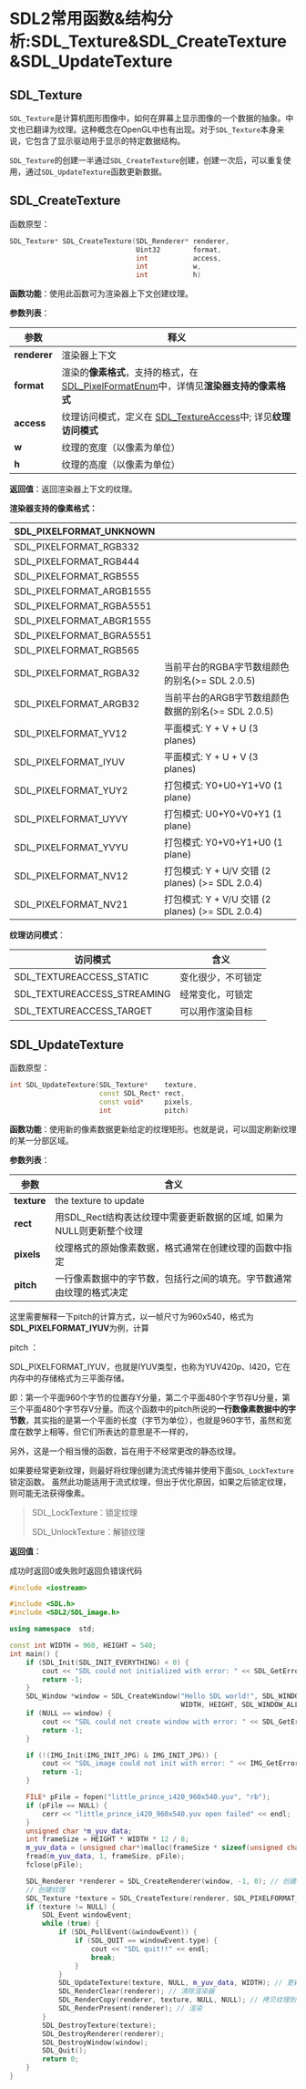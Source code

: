 # SDL2常用函数&结构分析:SDL_Texture&SDL_CreateTexture&SDL_UpdateTexture

## SDL_Texture

`SDL_Texture`是计算机图形图像中，如何在屏幕上显示图像的一个数据的抽象。中文也已翻译为纹理。这种概念在OpenGL中也有出现。对于`SDL_Texture`本身来说，它包含了显示驱动用于显示的特定数据结构。

`SDL_Texture`的创建一半通过`SDL_CreateTexture`创建，创建一次后，可以重复使用，通过`SDL_UpdateTexture`函数更新数据。

## SDL_CreateTexture

函数原型：

```c++
SDL_Texture* SDL_CreateTexture(SDL_Renderer* renderer,
                               Uint32        format,
                               int           access,
                               int           w,
                               int           h)
```

**函数功能**：使用此函数可为渲染器上下文创建纹理。

**参数列表**：

| 参数         | 释义                                                         |
| ------------ | ------------------------------------------------------------ |
| **renderer** | 渲染器上下文                                                 |
| **format**   | 渲染的**像素格式**，支持的格式，在 [SDL_PixelFormatEnum](https://wiki.libsdl.org/SDL_PixelFormatEnum)中，详情见**渲染器支持的像素格式** |
| **access**   | 纹理访问模式，定义在 [SDL_TextureAccess](https://wiki.libsdl.org/SDL_TextureAccess)中; 详见**纹理访问模式** |
| **w**        | 纹理的宽度（以像素为单位）                                   |
| **h**        | 纹理的高度（以像素为单位）                                   |

**返回值**：返回渲染器上下文的纹理。

**渲染器支持的像素格式：**

| SDL_PIXELFORMAT_UNKNOWN  |                                                    |
| ------------------------ | -------------------------------------------------- |
| SDL_PIXELFORMAT_RGB332   |                                                    |
| SDL_PIXELFORMAT_RGB444   |                                                    |
| SDL_PIXELFORMAT_RGB555   |                                                    |
| SDL_PIXELFORMAT_ARGB1555 |                                                    |
| SDL_PIXELFORMAT_RGBA5551 |                                                    |
| SDL_PIXELFORMAT_ABGR1555 |                                                    |
| SDL_PIXELFORMAT_BGRA5551 |                                                    |
| SDL_PIXELFORMAT_RGB565   |                                                    |
| SDL_PIXELFORMAT_RGBA32   | 当前平台的RGBA字节数组颜色的别名(>= SDL 2.0.5)     |
| SDL_PIXELFORMAT_ARGB32   | 当前平台的ARGB字节数组颜色数据的别名(>= SDL 2.0.5) |
| SDL_PIXELFORMAT_YV12     | 平面模式: Y + V + U (3 planes)                     |
| SDL_PIXELFORMAT_IYUV     | 平面模式: Y + U + V (3 planes)                     |
| SDL_PIXELFORMAT_YUY2     | 打包模式: Y0+U0+Y1+V0 (1 plane)                    |
| SDL_PIXELFORMAT_UYVY     | 打包模式: U0+Y0+V0+Y1 (1 plane)                    |
| SDL_PIXELFORMAT_YVYU     | 打包模式: Y0+V0+Y1+U0 (1 plane)                    |
| SDL_PIXELFORMAT_NV12     | 打包模式: Y + U/V 交错 (2 planes) (>= SDL 2.0.4)   |
| SDL_PIXELFORMAT_NV21     | 打包模式: Y + V/U 交错 (2 planes) (>= SDL 2.0.4)   |

**纹理访问模式**：

| 访问模式                    | 含义               |
| --------------------------- | ------------------ |
| SDL_TEXTUREACCESS_STATIC    | 变化很少，不可锁定 |
| SDL_TEXTUREACCESS_STREAMING | 经常变化，可锁定   |
| SDL_TEXTUREACCESS_TARGET    | 可以用作渲染目标   |

## SDL_UpdateTexture

函数原型：

```c++
int SDL_UpdateTexture(SDL_Texture*    texture,
                      const SDL_Rect* rect,
                      const void*     pixels,
                      int             pitch)
```

**函数功能**：使用新的像素数据更新给定的纹理矩形。也就是说，可以固定刷新纹理的某一分部区域。

**参数列表**：

| 参数        | 含义                                                         |
| ----------- | ------------------------------------------------------------ |
| **texture** | the texture to update                                        |
| **rect**    | 用SDL_Rect结构表达纹理中需要更新数据的区域, 如果为NULL则更新整个纹理 |
| **pixels**  | 纹理格式的原始像素数据，格式通常在创建纹理的函数中指定       |
| **pitch**   | 一行像素数据中的字节数，包括行之间的填充。字节数通常由纹理的格式决定 |

这里需要解释一下pitch的计算方式，以一帧尺寸为960x540，格式为**SDL_PIXELFORMAT_IYUV**为例，计算

pitch ：

SDL_PIXELFORMAT_IYUV，也就是IYUV类型，也称为YUV420p、I420，它在内存中的存储格式为三平面存储。

即：第一个平面960个字节的位置存Y分量，第二个平面480个字节存U分量，第三个平面480个字节存V分量。而这个函数中的pitch所说的**一行数像素数据中的字节数**，其实指的是第一个平面的长度（字节为单位），也就是960字节，虽然和宽度在数学上相等，但它们所表达的意思是不一样的，



另外，这是一个相当慢的函数，旨在用于不经常更改的静态纹理。

如果要经常更新纹理，则最好将纹理创建为流式传输并使用下面`SDL_LockTexture`锁定函数。 虽然此功能适用于流式纹理，但出于优化原因，如果之后锁定纹理，则可能无法获得像素。

> SDL_LockTexture：锁定纹理
>
> SDL_UnlockTexture：解锁纹理

**返回值**：

成功时返回0或失败时返回负错误代码

```c++
#include <iostream>

#include <SDL.h>
#include <SDL2/SDL_image.h>

using namespace  std;

const int WIDTH = 960, HEIGHT = 540;
int main() {
    if (SDL_Init(SDL_INIT_EVERYTHING) < 0) {
        cout << "SDL could not initialized with error: " << SDL_GetError() << endl;
        return -1;
    }
    SDL_Window *window = SDL_CreateWindow("Hello SDL world!", SDL_WINDOWPOS_UNDEFINED, SDL_WINDOWPOS_UNDEFINED,
                                          WIDTH, HEIGHT, SDL_WINDOW_ALLOW_HIGHDPI);
    if (NULL == window) {
        cout << "SDL could not create window with error: " << SDL_GetError() << endl;
        return -1;
    }

    if (!(IMG_Init(IMG_INIT_JPG) & IMG_INIT_JPG)) {
        cout << "SDL_image could not init with error: " << IMG_GetError() << endl;
        return -1;
    }

    FILE* pFile = fopen("little_prince_i420_960x540.yuv", "rb");
    if (pFile == NULL) {
        cerr << "little_prince_i420_960x540.yuv open failed" << endl;
    }
    unsigned char *m_yuv_data;
    int frameSize = HEIGHT * WIDTH * 12 / 8;
    m_yuv_data = (unsigned char*)malloc(frameSize * sizeof(unsigned char));
    fread(m_yuv_data, 1, frameSize, pFile);
    fclose(pFile);

    SDL_Renderer *renderer = SDL_CreateRenderer(window, -1, 0); // 创建渲染器
    // 创建纹理
    SDL_Texture *texture = SDL_CreateTexture(renderer, SDL_PIXELFORMAT_IYUV,  SDL_TEXTUREACCESS_STREAMING, WIDTH, HEIGHT);
    if (texture != NULL) {
        SDL_Event windowEvent;
        while (true) {
            if (SDL_PollEvent(&windowEvent)) {
                if (SDL_QUIT == windowEvent.type) {
                    cout << "SDL quit!!" << endl;
                    break;
                }
            }
            SDL_UpdateTexture(texture, NULL, m_yuv_data, WIDTH); // 更新纹理
            SDL_RenderClear(renderer); // 清除渲染器
            SDL_RenderCopy(renderer, texture, NULL, NULL); // 拷贝纹理到渲染器
            SDL_RenderPresent(renderer); // 渲染
        }
        SDL_DestroyTexture(texture);
        SDL_DestroyRenderer(renderer);
        SDL_DestroyWindow(window);
        SDL_Quit();
        return 0;
    }
}
```

